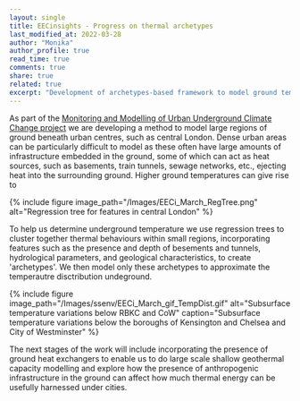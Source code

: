 ```yaml
---
layout: single
title: EECinsights - Progress on thermal archetypes
last_modified_at: 2022-03-28
author: "Monika"
author_profile: true
read_time: true
comments: true
share: true
related: true
excerpt: "Development of archetypes-based framework to model ground temperatures under cities"
---
```

As part of the [Monitoring and Modelling of Urban Underground Climate Change project](https://eeci.github.io/home/docs/subsurface/) we are developing a method to model large regions of ground beneath urban centres, such as central London.
Dense urban areas can be particularly difficult to model as these often have large amounts of infrastructure embedded in the ground, some of which can act as heat sources, such as basements, train tunnels, sewage networks, etc., ejecting heat into the surrounding ground.
Higher ground temperatures can give rise to 

{% include figure image_path="/Images/EECi_March_RegTree.png" alt="Regression tree for features in central London" %}

To help us determine underground temperature we use regression trees to cluster together thermal behaviours within small regions, incorporating features such as the presence and depth of besements and tunnels, hydrological parameters, and geological characteristics, to create 'archetypes'. 
We then model only these archetypes to approximate the temperautre disctribution undeground.

{% include figure image_path="/Images/ssenv/EECi_March_gif_TempDist.gif" alt="Subsurface temperature variations below RBKC and CoW" caption="Subsurface temperature variations below the boroughs of Kensington and Chelsea and City of Westminster" %}

The next stages of the work will include incorporating the presence of ground heat exchangers to enable us to do large scale shallow geothermal capacity modelling and explore how the presence of anthropogenic infrastructure in the ground can affect how much thermal energy can be usefully harnessed under cities.
